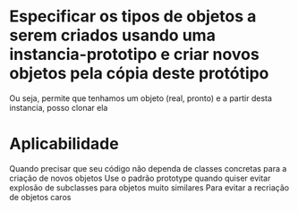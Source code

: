 # Especificar os tipos de objetos a serem criados usando uma instancia-prototipo e criar novos objetos pela cópia deste protótipo
Ou seja, permite que tenhamos um objeto (real, pronto) e a partir desta instancia, posso clonar ela

# Aplicabilidade
Quando precisar que seu código não dependa de classes concretas para a criação de novos objetos
Use o padrão prototype quando quiser evitar explosão de subclasses para objetos muito similares
Para evitar a recriação de objetos caros

